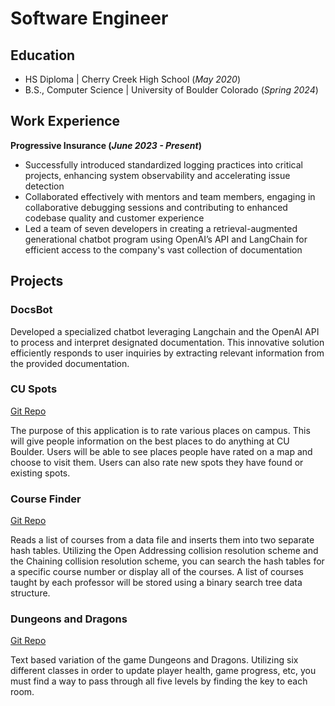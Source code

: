 # Software Engineer

## Education
- HS Diploma | Cherry Creek High School (_May 2020_)								       		
- B.S., Computer Science | University of Boulder Colorado (_Spring 2024_)	 			        		

## Work Experience
**Progressive Insurance (_June 2023 - Present_)**
- Successfully introduced standardized logging practices into critical projects, enhancing system observability and accelerating issue detection
- Collaborated effectively with mentors and team members, engaging in collaborative debugging sessions and contributing to enhanced codebase quality and customer experience
- Led a team of seven developers in creating a retrieval-augmented generational chatbot program using OpenAI’s API and LangChain for efficient access to the company's vast collection of documentation

## Projects
### DocsBot

Developed a specialized chatbot leveraging Langchain and the OpenAI API to process and interpret designated documentation. This innovative solution efficiently responds to user inquiries by extracting relevant information from the provided documentation.

### CU Spots
[Git Repo](https://github.com/SaragamG/CU-Spots.git)

The purpose of this application is to rate various places on campus. This will give people information on the best places to do anything at CU Boulder. Users will be able to see places people have rated on a map and choose to visit them. Users can also rate new spots they have found or existing spots.

### Course Finder
[Git Repo](https://github.com/SaragamG/Course-Finder.git)

Reads a list of courses from a data file and inserts them into two separate hash tables. Utilizing the Open Addressing collision resolution scheme and the Chaining collision resolution scheme, you can search the hash tables for a specific course number or display all of the courses. A list of courses taught by each professor will be stored using a binary search tree data structure.

### Dungeons and Dragons
[Git Repo](https://github.com/SaragamG/Dungeons-and-Dragons.git)

Text based variation of the game Dungeons and Dragons. Utilizing six different classes in order to update player health, game progress, etc, you must find a way to pass through all five levels by finding the key to each room.

